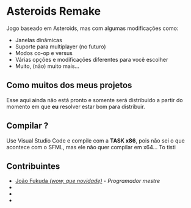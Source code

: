 # Asteroids Remake
Jogo baseado em Asteroids, mas com algumas modificações como:
* Janelas dinâmicas
* Suporte para multiplayer (no futuro)
* Modos co-op e versus
* Várias opções e modificações diferentes para você escolher
* Muito, (não) muito mais...

## Como muitos dos meus projetos
Esse aqui ainda não está pronto e somente será distribuido a partir do momento em que **eu** resolver estar bom para distribuir.

## Compilar ?
Use Visual Studio Code e compile com a **TASK x86**, pois não sei o que acontece com o SFML, mas ele não quer compilar em x64...
To tisti

## Contribuintes
* [João Fukuda *(wow, que novidade)*](https://github.com/JoaoFukuda) - *Programador mestre*
* 
* 
* 
